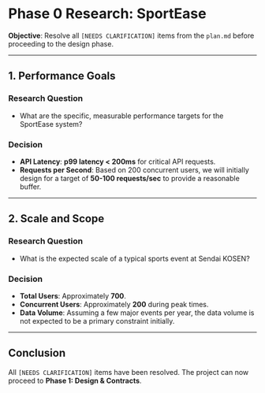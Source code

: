 # Phase 0 Research: SportEase

**Objective**: Resolve all `[NEEDS CLARIFICATION]` items from the `plan.md` before proceeding to the design phase.

---

## 1. Performance Goals

### Research Question
- What are the specific, measurable performance targets for the SportEase system?

### Decision
- **API Latency**: **p99 latency < 200ms** for critical API requests.
- **Requests per Second**: Based on 200 concurrent users, we will initially design for a target of **50-100 requests/sec** to provide a reasonable buffer.

---

## 2. Scale and Scope

### Research Question
- What is the expected scale of a typical sports event at Sendai KOSEN?

### Decision
- **Total Users**: Approximately **700**.
- **Concurrent Users**: Approximately **200** during peak times.
- **Data Volume**: Assuming a few major events per year, the data volume is not expected to be a primary constraint initially.

---

## Conclusion

All `[NEEDS CLARIFICATION]` items have been resolved. The project can now proceed to **Phase 1: Design & Contracts**.